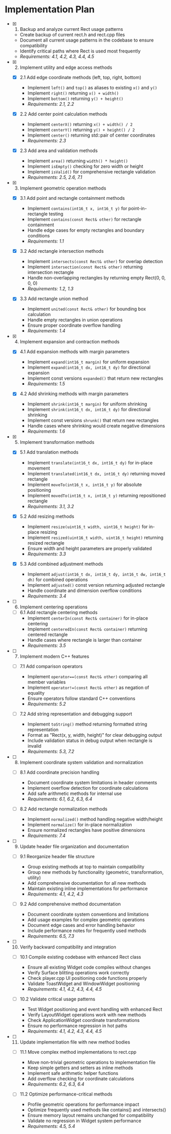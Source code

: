 # Implementation Plan

- [x] 1. Backup and analyze current Rect usage patterns
  - Create backup of current rect.h and rect.cpp files
  - Document all current usage patterns in the codebase to ensure compatibility
  - Identify critical paths where Rect is used most frequently
  - _Requirements: 4.1, 4.2, 4.3, 4.4, 4.5_

- [x] 2. Implement utility and edge access methods
  - [x] 2.1 Add edge coordinate methods (left, top, right, bottom)
    - Implement `left()` and `top()` as aliases to existing `x()` and `y()`
    - Implement `right()` returning `x() + width()`
    - Implement `bottom()` returning `y() + height()`
    - _Requirements: 2.1, 2.2_

  - [x] 2.2 Add center point calculation methods
    - Implement `centerX()` returning `x() + width() / 2`
    - Implement `centerY()` returning `y() + height() / 2`
    - Implement `center()` returning std::pair of center coordinates
    - _Requirements: 2.3_

  - [x] 2.3 Add area and validation methods
    - Implement `area()` returning `width() * height()`
    - Implement `isEmpty()` checking for zero width or height
    - Implement `isValid()` for comprehensive rectangle validation
    - _Requirements: 2.5, 2.6, 7.1_

- [x] 3. Implement geometric operation methods
  - [x] 3.1 Add point and rectangle containment methods
    - Implement `contains(int16_t x, int16_t y)` for point-in-rectangle testing
    - Implement `contains(const Rect& other)` for rectangle containment
    - Handle edge cases for empty rectangles and boundary conditions
    - _Requirements: 1.1_

  - [x] 3.2 Add rectangle intersection methods
    - Implement `intersects(const Rect& other)` for overlap detection
    - Implement `intersection(const Rect& other)` returning intersection rectangle
    - Handle non-overlapping rectangles by returning empty Rect(0, 0, 0, 0)
    - _Requirements: 1.2, 1.3_

  - [x] 3.3 Add rectangle union method
    - Implement `united(const Rect& other)` for bounding box calculation
    - Handle empty rectangles in union operations
    - Ensure proper coordinate overflow handling
    - _Requirements: 1.4_

- [x] 4. Implement expansion and contraction methods
  - [x] 4.1 Add expansion methods with margin parameters
    - Implement `expand(int16_t margin)` for uniform expansion
    - Implement `expand(int16_t dx, int16_t dy)` for directional expansion
    - Implement const versions `expanded()` that return new rectangles
    - _Requirements: 1.5_

  - [x] 4.2 Add shrinking methods with margin parameters
    - Implement `shrink(int16_t margin)` for uniform shrinking
    - Implement `shrink(int16_t dx, int16_t dy)` for directional shrinking
    - Implement const versions `shrunk()` that return new rectangles
    - Handle cases where shrinking would create negative dimensions
    - _Requirements: 1.6_

- [x] 5. Implement transformation methods
  - [x] 5.1 Add translation methods
    - Implement `translate(int16_t dx, int16_t dy)` for in-place movement
    - Implement `translated(int16_t dx, int16_t dy)` returning moved rectangle
    - Implement `moveTo(int16_t x, int16_t y)` for absolute positioning
    - Implement `movedTo(int16_t x, int16_t y)` returning repositioned rectangle
    - _Requirements: 3.1, 3.2_

  - [x] 5.2 Add resizing methods
    - Implement `resize(uint16_t width, uint16_t height)` for in-place resizing
    - Implement `resized(uint16_t width, uint16_t height)` returning resized rectangle
    - Ensure width and height parameters are properly validated
    - _Requirements: 3.3_

  - [x] 5.3 Add combined adjustment methods
    - Implement `adjust(int16_t dx, int16_t dy, int16_t dw, int16_t dh)` for combined operations
    - Implement `adjusted()` const version returning adjusted rectangle
    - Handle coordinate and dimension overflow conditions
    - _Requirements: 3.4_

- [ ] 6. Implement centering operations
  - [ ] 6.1 Add rectangle centering methods
    - Implement `centerIn(const Rect& container)` for in-place centering
    - Implement `centeredIn(const Rect& container)` returning centered rectangle
    - Handle cases where rectangle is larger than container
    - _Requirements: 3.5_

- [ ] 7. Implement modern C++ features
  - [ ] 7.1 Add comparison operators
    - Implement `operator==(const Rect& other)` comparing all member variables
    - Implement `operator!=(const Rect& other)` as negation of equality
    - Ensure operators follow standard C++ conventions
    - _Requirements: 5.2_

  - [ ] 7.2 Add string representation and debugging support
    - Implement `toString()` method returning formatted string representation
    - Format as "Rect(x, y, width, height)" for clear debugging output
    - Include validation status in debug output when rectangle is invalid
    - _Requirements: 5.3, 7.2_

- [ ] 8. Implement coordinate system validation and normalization
  - [ ] 8.1 Add coordinate precision handling
    - Document coordinate system limitations in header comments
    - Implement overflow detection for coordinate calculations
    - Add safe arithmetic methods for internal use
    - _Requirements: 6.1, 6.2, 6.3, 6.4_

  - [ ] 8.2 Add rectangle normalization methods
    - Implement `normalized()` method handling negative width/height
    - Implement `normalize()` for in-place normalization
    - Ensure normalized rectangles have positive dimensions
    - _Requirements: 7.4_

- [ ] 9. Update header file organization and documentation
  - [ ] 9.1 Reorganize header file structure
    - Group existing methods at top to maintain compatibility
    - Group new methods by functionality (geometric, transformation, utility)
    - Add comprehensive documentation for all new methods
    - Maintain existing inline implementations for performance
    - _Requirements: 4.1, 4.2, 4.3_

  - [ ] 9.2 Add comprehensive method documentation
    - Document coordinate system conventions and limitations
    - Add usage examples for complex geometric operations
    - Document edge cases and error handling behavior
    - Include performance notes for frequently used methods
    - _Requirements: 6.5, 7.3_

- [ ] 10. Verify backward compatibility and integration
  - [ ] 10.1 Compile existing codebase with enhanced Rect class
    - Ensure all existing Widget code compiles without changes
    - Verify Surface blitting operations work correctly
    - Check player.cpp UI positioning code functions properly
    - Validate ToastWidget and WindowWidget positioning
    - _Requirements: 4.1, 4.2, 4.3, 4.4, 4.5_

  - [ ] 10.2 Validate critical usage patterns
    - Test Widget positioning and event handling with enhanced Rect
    - Verify LayoutWidget operations work with new methods
    - Check ApplicationWidget coordinate transformations
    - Ensure no performance regression in hot paths
    - _Requirements: 4.1, 4.2, 4.3, 4.4, 4.5_

- [ ] 11. Update implementation file with new method bodies
  - [ ] 11.1 Move complex method implementations to rect.cpp
    - Move non-trivial geometric operations to implementation file
    - Keep simple getters and setters as inline methods
    - Implement safe arithmetic helper functions
    - Add overflow checking for coordinate calculations
    - _Requirements: 6.2, 6.3, 6.4_

  - [ ] 11.2 Optimize performance-critical methods
    - Profile geometric operations for performance impact
    - Optimize frequently used methods like contains() and intersects()
    - Ensure memory layout remains unchanged for compatibility
    - Validate no regression in Widget system performance
    - _Requirements: 4.5, 5.4_